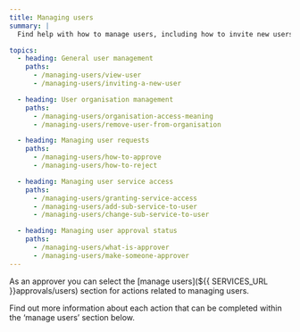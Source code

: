 ```yaml
---
title: Managing users
summary: |
  Find help with how to manage users, including how to invite new users, and how to add a service to a user.

topics:
  - heading: General user management
    paths:
      - /managing-users/view-user
      - /managing-users/inviting-a-new-user

  - heading: User organisation management
    paths:
      - /managing-users/organisation-access-meaning
      - /managing-users/remove-user-from-organisation

  - heading: Managing user requests
    paths:
      - /managing-users/how-to-approve
      - /managing-users/how-to-reject

  - heading: Managing user service access
    paths:
      - /managing-users/granting-service-access
      - /managing-users/add-sub-service-to-user
      - /managing-users/change-sub-service-to-user

  - heading: Managing user approval status
    paths:
      - /managing-users/what-is-approver
      - /managing-users/make-someone-approver
---
```


As an approver you can select the [manage users](${{ SERVICES_URL }}approvals/users) section for actions related to managing users.

Find out more information about each action that can be completed within the ‘manage users’ section below.
